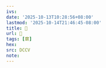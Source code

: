 ```yaml
---
ivs:
date: '2025-10-13T10:28:56+08:00'
lastmod: '2025-10-14T21:46:45-08:00'
title: 􅛾
url: 􅛾
tags: [䵉]
hex: 
src: DCCV
note:
---
```

